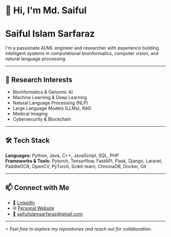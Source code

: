 # 👋 Hi, I'm Md. Saiful 

# Saiful Islam Sarfaraz

I'm a passionate AI/ML engineer and researcher with experience building intelligent systems in computational bioinformatics, computer vision, and natural language processing. 

---

## 🔬 Research Interests

- Bioinformatics & Genomic AI  
- Machine Learning & Deep Learning  
- Natural Language Processing (NLP)  
- Large Language Models (LLMs), RAG  
- Medical Imaging  
- Cybersecurity & Blockchain

---

## 🛠 Tech Stack

**Languages:** Python, Java, C++, JavaScript, SQL, PHP  
**Frameworks & Tools:** Pytorch, Tensorflow, FastAPI, Flask, Django, Laravel, PaddleOCR, OpenCV, PyTorch, Scikit-learn, ChromaDB, Docker, Git

---

## 📫 Connect with Me

- 🔗 [LinkedIn](https://www.linkedin.com/in/md-saiful-283000181/)
- 🌐 [Personal Website](https://saifulislamsarfaraz.github.io)
- 📧 saifulislamsarfaraz@gmail.com

---

⭐️ *Feel free to explore my repositories and reach out for collaboration.*
